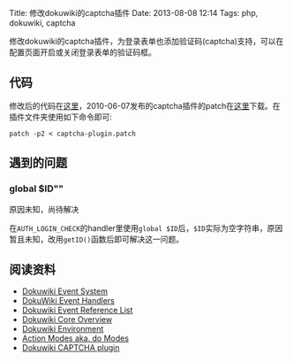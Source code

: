 Title: 修改dokuwiki的captcha插件
Date: 2013-08-08 12:14
Tags: php, dokuwiki, captcha

修改dokuwiki的captcha插件，为登录表单也添加验证码(captcha)支持，可以在配置页面开启或关闭登录表单的验证码框。

## 代码

修改后的代码在[这里](https://github.com/wilbur-ma/dokuwiki-tweak/tree/master/plugin-captcha)，2010-06-07发布的captcha插件的patch在[这里](https://raw.github.com/wilbur-ma/dokuwiki-tweak/master/patch/captcha-plugin.patch)下载。在插件文件夹使用如下命令即可:

    patch -p2 < captcha-plugin.patch

## 遇到的问题

###  global $ID"" 
原因未知，尚待解决

在`AUTH_LOGIN_CHECK`的handler里使用`global $ID`后，`$ID`实际为空字符串，原因暂且未知，改用`getID()`函数后即可解决这一问题。
## 阅读资料

*  [Dokuwiki Event System](https://www.dokuwiki.org/devel:events)
*  [DokuWiki Event Handlers](https://www.dokuwiki.org/devel:event_handlers)
*  [Dokuwiki Event Reference List](https://www.dokuwiki.org/devel:events_list)
*  [Dokuwiki Core Overview](https://www.dokuwiki.org/devel:overview)
*  [Dokuwiki Environment](https://www.dokuwiki.org/devel:environment)
*  [Action Modes aka. do Modes](https://www.dokuwiki.org/devel:action_modes)
*  [Dokuwiki CAPTCHA plugin](https://www.dokuwiki.org/plugin:captcha)

